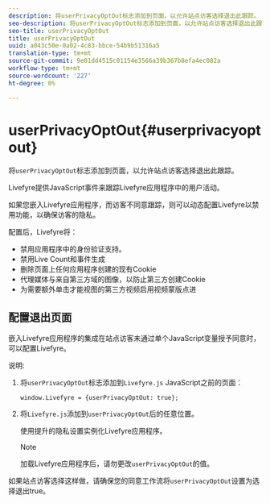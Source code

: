 ```yaml
---
description: 将userPrivacyOptOut标志添加到页面，以允许站点访客选择退出此跟踪。
seo-description: 将userPrivacyOptOut标志添加到页面，以允许站点访客选择退出此跟踪。
seo-title: userPrivacyOptOut
title: userPrivacyOptOut
uuid: a043c50e-0a02-4c83-bbce-54b9b51316a5
translation-type: tm+mt
source-git-commit: 9e01dd4515c01154e3566a39b367b8efa4ec082a
workflow-type: tm+mt
source-wordcount: '227'
ht-degree: 0%

---
```



# userPrivacyOptOut{#userprivacyoptout}

将`userPrivacyOptOut`标志添加到页面，以允许站点访客选择退出此跟踪。

Livefyre提供JavaScript事件来跟踪Livefyre应用程序中的用户活动。

如果您嵌入Livefyre应用程序，而访客不同意跟踪，则可以动态配置Livefyre以禁用功能，以确保访客的隐私。

配置后，Livefyre将：

* 禁用应用程序中的身份验证支持。
* 禁用Live Count和事件生成
* 删除页面上任何应用程序创建的现有Cookie
* 代理媒体与来自第三方域的图像，以防止第三方创建Cookie
* 为需要额外单击才能视图的第三方视频启用视频蒙版点进

## 配置退出页面

嵌入Livefyre应用程序的集成在站点访客未通过单个JavaScript变量授予同意时，可以配置Livefyre。

说明:

1. 将`userPrivacyOptOut`标志添加到`Livefyre.js` JavaScript之前的页面：

   ```
   window.Livefyre = {userPrivacyOptOut: true};
   ```

1. 将`Livefyre.js`添加到`userPrivacyOptOut`后的任意位置。

   使用提升的隐私设置实例化Livefyre应用程序。

   >[!NOTE]
   >
   >加载Livefyre应用程序后，请勿更改`userPrivacyOptOut`的值。

如果站点访客选择这样做，请确保您的同意工作流将`userPrivacyOptOut`设置为选择退出true。
